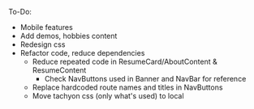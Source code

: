 To-Do:
- Mobile features
- Add demos, hobbies content
- Redesign css
- Refactor code, reduce dependencies
  - Reduce repeated code in ResumeCard/AboutContent & ResumeContent
    - Check NavButtons used in Banner and NavBar for reference
  - Replace hardcoded route names and titles in NavButtons
  - Move tachyon css (only what's used) to local